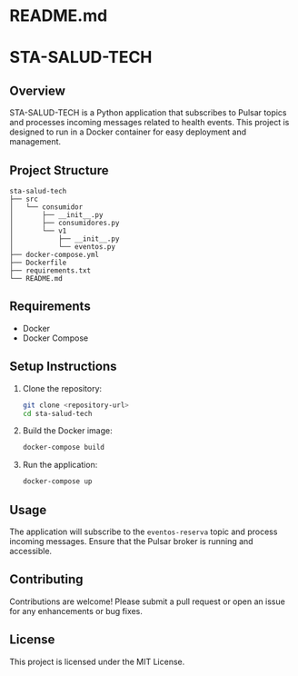 # README.md

# STA-SALUD-TECH

## Overview
STA-SALUD-TECH is a Python application that subscribes to Pulsar topics and processes incoming messages related to health events. This project is designed to run in a Docker container for easy deployment and management.

## Project Structure
```
sta-salud-tech
├── src
│   └── consumidor
│       ├── __init__.py
│       ├── consumidores.py
│       └── v1
│           ├── __init__.py
│           └── eventos.py
├── docker-compose.yml
├── Dockerfile
├── requirements.txt
└── README.md
```

## Requirements
- Docker
- Docker Compose

## Setup Instructions
1. Clone the repository:
   ```bash
   git clone <repository-url>
   cd sta-salud-tech
   ```

2. Build the Docker image:
   ```bash
   docker-compose build
   ```

3. Run the application:
   ```bash
   docker-compose up
   ```

## Usage
The application will subscribe to the `eventos-reserva` topic and process incoming messages. Ensure that the Pulsar broker is running and accessible.

## Contributing
Contributions are welcome! Please submit a pull request or open an issue for any enhancements or bug fixes.

## License
This project is licensed under the MIT License.